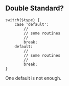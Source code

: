 ## Double Standard?

	switch($type) {
		case 'default':
			//
			// some routines
			//
			break;
		default:
			//
			// some routines
			//
			break;
	}

One default is not enough.

<!-- {"time": "2010-08-31 21:40:27", "title": "Double Standard?"} -->
